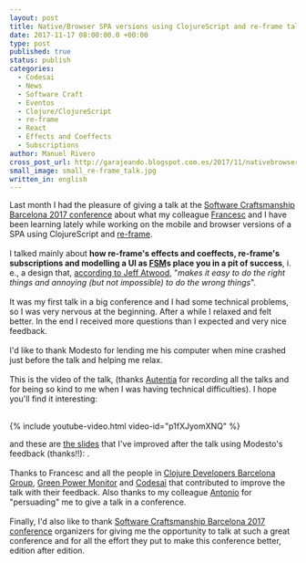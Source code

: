 ```yaml
---
layout: post
title: Native/Browser SPA versions using ClojureScript and re-frame talk at SCBCN17 
date: 2017-11-17 08:00:00.0 +00:00
type: post
published: true
status: publish
categories:
  - Codesai
  - News
  - Software Craft
  - Eventos
  - Clojure/ClojureScript
  - re-frame
  - React
  - Effects and Coeffects
  - Subscriptions
author: Manuel Rivero
cross_post_url: http://garajeando.blogspot.com.es/2017/11/nativebrowser-spa-versions-using.html
small_image: small_re-frame_talk.jpg
written_in: english
---
```

Last month I had the pleasure of giving a talk at the <a href="http://scbcn.github.io/">Software Craftsmanship Barcelona 2017 conference</a> about what my colleague <a href="https://twitter.com/zesc">Francesc</a> and I have been learning lately while working on the mobile and browser versions of a SPA using ClojureScript and <a href="https://github.com/Day8/re-frame">re-frame</a>.
<br><br> 
I talked mainly about <b>how re-frame's effects and coeffects, re-frame's subscriptions and modelling a UI as <a href="https://en.wikipedia.org/wiki/Finite-state_machine">FSM</a>s place you in a pit of success</b>, i. e., a design that, <a href="https://blog.codinghorror.com/falling-into-the-pit-of-success/">according to Jeff Atwood</a>, "<i>makes it easy to do the right things and annoying (but not impossible) to do the wrong things</i>".
<br><br> 
It was my first talk in a big conference and I had some technical problems, so I was very nervous at the beginning. After a while I relaxed and felt better. In the end I received more questions than I expected and very nice feedback.
<br><br> 
I'd like to thank Modesto for lending me his computer when mine crashed just before the talk and helping me relax.
<br><br> 
This is the video of the talk, (thanks <a href="https://www.youtube.com/user/AutentiaMedia">Autentia</a> for recording all the talks and for being so kind to me when I was having technical difficulties). I hope you'll find it interesting:
<br><br> 

{% include youtube-video.html video-id="p1fXJyomXNQ" %}

and these are <a href="https://docs.google.com/presentation/d/1Rha0DTEdDfq_uoek6ksju3vPnJkiyS3zBfAhFvsf5Fo/edit?usp=sharing">the slides</a> that I've improved after the talk using Modesto's feedback (thanks!!): .
<br><br> 
Thanks to Francesc and all the people in <a href="https://www.meetup.com/ClojureBCN/">Clojure Developers Barcelona Group</a>, <a href="http://www.greenpowermonitor.com/">Green Power Monitor</a> and <a href="https://www.codesai.com/">Codesai</a> that contributed to improve the talk with their feedback. Also thanks to my colleague <a href="https://twitter.com/adelatorrefoss">Antonio</a> for "persuading" me to give a talk in a conference.
<br><br> 
Finally, I'd also like to thank <a href="http://scbcn.github.io/">Software Craftsmanship Barcelona 2017 conference</a> organizers for giving me the opportunity to talk at such a great conference and for all the effort they put to make this conference better, edition after edition.
